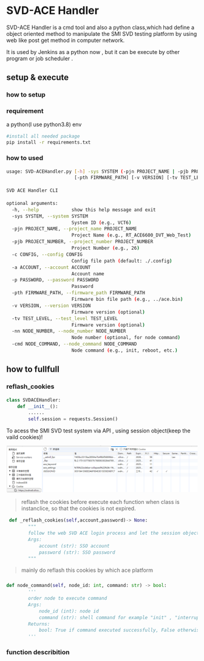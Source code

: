 # SVD-ACE Handler 


SVD-ACE Handler is a cmd tool and also a python class,which had define a object oriented  method to manipulate the SMI SVD testing platform by using web like post get method in computer network.  


It is used by Jenkins as a python now , but it can be execute by other program or job scheduler .
## setup & execute
### how to setup 

### requirement 
a python(I use python3.8) env

```sh 
#install all needed package
pip install -r requirements.txt
```

### how to used 

```sh 
usage: SVD-ACEHandler.py [-h] -sys SYSTEM (-pjn PROJECT_NAME | -pjb PROJECT_NUMBER) [-c CONFIG] [-a ACCOUNT] [-p PASSWORD]
                         [-pth FIRMWARE_PATH] [-v VERSION] [-tv TEST_LEVEL] [-nn NODE_NUMBER] [-cmd NODE_COMMAND]

SVD ACE Handler CLI

optional arguments:
  -h, --help            show this help message and exit
  -sys SYSTEM, --system SYSTEM
                        System ID (e.g., VCT6)
  -pjn PROJECT_NAME, --project_name PROJECT_NAME
                        Project Name (e.g., RT_ACE6600_DVT_Web_Test)
  -pjb PROJECT_NUMBER, --project_number PROJECT_NUMBER
                        Project Number (e.g., 26)
  -c CONFIG, --config CONFIG
                        Config file path (default: ./.config)
  -a ACCOUNT, --account ACCOUNT
                        Account name
  -p PASSWORD, --password PASSWORD
                        Password
  -pth FIRMWARE_PATH, --firmware_path FIRMWARE_PATH
                        Firmware bin file path (e.g., ../ace.bin)
  -v VERSION, --version VERSION
                        Firmware version (optional)
  -tv TEST_LEVEL, --test_level TEST_LEVEL
                        Firmware version (optional)
  -nn NODE_NUMBER, --node_number NODE_NUMBER
                        Node number (optional, for node command)
  -cmd NODE_COMMAND, --node_command NODE_COMMAND
                        Node command (e.g., init, reboot, etc.)

```



## how to fullfull

### reflash_cookies
``` py
class SVDACEHandler:
    def __init__():
        ......
        self.session = requests.Session()
```
To acess the SMI SVD test system via API , using session object(keep the vaild cookies)!


![loggin_cookies](./image/loggin_cookies.png)
>reflash the cookies before execute each function when class is instanclice, so that the cookies is not expired.  



```python 
 def _reflash_cookies(self,account,password)-> None:
        """
        follow the web SVD ACE login process and let the session object have vaild cookies
        Args:
            account (str): SSO account
            password (str): SSO password
        """
```
> mainly do reflash this cookies by which ace platform 
###

``` python 
def node_command(self, node_id: int, command: str) -> bool:
        '''
        order node to execute command
        Args:   
            node_id (int): node id
            command (str): shell command for example "init" , "interrupt" or any other command which could be executed on the node terminal
        Returns:
            bool: True if command executed successfully, False otherwise
        '''
```
### function describition

####  

#### 

